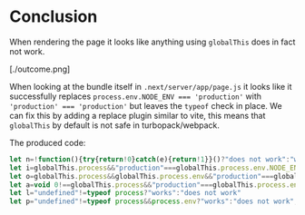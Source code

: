 # Conclusion

When rendering the page it looks like anything using `globalThis` does in fact not work.

[./outcome.png]

When looking at the bundle itself in `.next/server/app/page.js` it looks like it successfully
replaces `process.env.NODE_ENV === 'production'` with `'production' === 'production'` but leaves
the `typeof` check in place. We can fix this by adding a replace plugin similar to vite, this
means that `globalThis` by default is not safe in turbopack/webpack.

The produced code:

```js
let n=!function(){try{return!0}catch(e){return!1}}()?"does not work":"works";
let i=globalThis.process&&"production"===globalThis.process.env.NODE_ENV?"works":"does not work";
let o=globalThis.process&&globalThis.process.env&&"production"===globalThis.process.env.NODE_ENV?"works":"does not work";
let a=void 0!==globalThis.process&&"production"===globalThis.process.env.NODE_ENV?"works":"does not work"
let l="undefined"!=typeof process?"works":"does not work"
let p="undefined"!=typeof process&&process.env?"works":"does not work";
```
